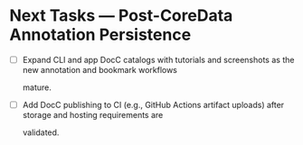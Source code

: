 # Next Tasks — Post-CoreData Annotation Persistence

- [ ] Expand CLI and app DocC catalogs with tutorials and screenshots as the new annotation and bookmark workflows

  mature.

- [ ] Add DocC publishing to CI (e.g., GitHub Actions artifact uploads) after storage and hosting requirements are

  validated.

